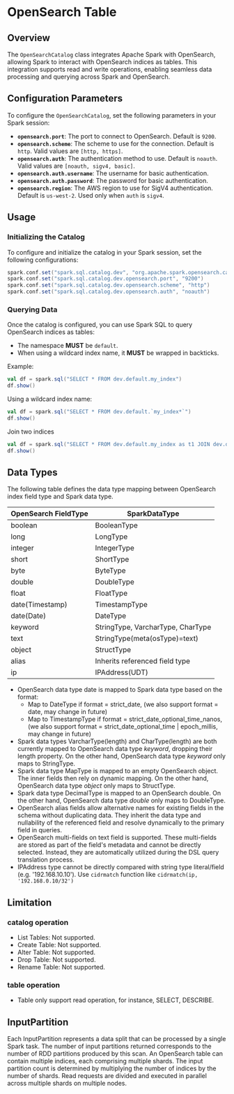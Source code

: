 # OpenSearch Table

## Overview

The `OpenSearchCatalog` class integrates Apache Spark with OpenSearch, allowing Spark to interact with OpenSearch indices as tables. This integration supports read and write operations, enabling seamless data processing and querying across Spark and OpenSearch.

## Configuration Parameters

To configure the `OpenSearchCatalog`, set the following parameters in your Spark session:

- **`opensearch.port`**: The port to connect to OpenSearch. Default is `9200`.
- **`opensearch.scheme`**: The scheme to use for the connection. Default is `http`. Valid values are `[http, https]`.
- **`opensearch.auth`**: The authentication method to use. Default is `noauth`. Valid values are `[noauth, sigv4, basic]`.
- **`opensearch.auth.username`**: The username for basic authentication.
- **`opensearch.auth.password`**: The password for basic authentication.
- **`opensearch.region`**: The AWS region to use for SigV4 authentication. Default is `us-west-2`. Used only when `auth` is `sigv4`.

## Usage

### Initializing the Catalog

To configure and initialize the catalog in your Spark session, set the following configurations:

```scala
spark.conf.set("spark.sql.catalog.dev", "org.apache.spark.opensearch.catalog.OpenSearchCatalog")
spark.conf.set("spark.sql.catalog.dev.opensearch.port", "9200")
spark.conf.set("spark.sql.catalog.dev.opensearch.scheme", "http")
spark.conf.set("spark.sql.catalog.dev.opensearch.auth", "noauth")
```

### Querying Data

Once the catalog is configured, you can use Spark SQL to query OpenSearch indices as tables:

- The namespace **MUST** be `default`.
- When using a wildcard index name, it **MUST** be wrapped in backticks.

Example:

```scala
val df = spark.sql("SELECT * FROM dev.default.my_index")
df.show()
```

Using a wildcard index name:
```scala
val df = spark.sql("SELECT * FROM dev.default.`my_index*`")
df.show()
```
Join two indices
```scala
val df = spark.sql("SELECT * FROM dev.default.my_index as t1 JOIN dev.default.my_index as t2 ON t1.id == t2.id")
df.show()
```

## Data Types
The following table defines the data type mapping between OpenSearch index field type and Spark data type.

| **OpenSearch FieldType** | **SparkDataType**                 |
|--------------------------|-----------------------------------|
| boolean                  | BooleanType                       |
| long                     | LongType                          |
| integer                  | IntegerType                       |
| short                    | ShortType                         |
| byte                     | ByteType                          |
| double                   | DoubleType                        |
| float                    | FloatType                         |
| date(Timestamp)          | TimestampType                     |
| date(Date)               | DateType                          |
| keyword                  | StringType, VarcharType, CharType |
| text                     | StringType(meta(osType)=text)     |
| object                   | StructType                        |
| alias                    | Inherits referenced field type    |
| ip                       | IPAddress(UDT)                    |

* OpenSearch data type date is mapped to Spark data type based on the format:
    * Map to DateType if format = strict_date, (we also support format = date, may change in future)
    * Map to TimestampType if format = strict_date_optional_time_nanos, (we also support format =
      strict_date_optional_time | epoch_millis, may change in future)
* Spark data types VarcharType(length) and CharType(length) are both currently mapped to OpenSearch 
  data type *keyword*, dropping their length property. On the other hand, OpenSearch data type 
  *keyword* only maps to StringType.
* Spark data type MapType is mapped to an empty OpenSearch object. The inner fields then rely on
  dynamic mapping. On the other hand, OpenSearch data type *object* only maps to StructType.
* Spark data type DecimalType is mapped to an OpenSearch double. On the other hand, OpenSearch data 
  type *double* only maps to DoubleType.
* OpenSearch alias fields allow alternative names for existing fields in the schema without duplicating data. They inherit the data type and nullability of the referenced field and resolve dynamically to the primary field in queries.
* OpenSearch multi-fields on text field is supported. These multi-fields are stored as part of the field's metadata and cannot be directly selected. Instead, they are automatically utilized during the DSL query translation process.
* IPAddress type cannot be directly compared with string type literal/field (e.g. '192.168.10.10'). Use `cidrmatch` function like `cidrmatch(ip, '192.168.0.10/32')`

## Limitation
### catalog operation
- List Tables: Not supported.
- Create Table: Not supported.
- Alter Table: Not supported.
- Drop Table: Not supported.
- Rename Table: Not supported.

### table operation
- Table only support read operation, for instance, SELECT, DESCRIBE.

##  InputPartition
Each InputPartition represents a data split that can be processed by a single Spark task. The number of input partitions returned corresponds to the number of RDD partitions produced by this scan. An OpenSearch table can contain multiple indices, each comprising multiple shards. The input partition count is determined by multiplying the number of indices by the number of shards. Read requests are divided and executed in parallel across multiple shards on multiple nodes.
